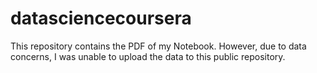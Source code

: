 # datasciencecoursera

This repository contains the PDF of my Notebook. However, due to data concerns, I was unable to upload the data to this public repository. 

